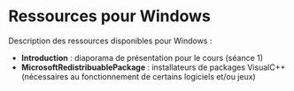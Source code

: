 # Ressources pour Windows

Description des ressources disponibles pour Windows :

+ **Introduction** : diaporama de présentation pour le cours (séance 1)
+ **MicrosoftRedistribuablePackage** : installateurs de packages VisualC++ (nécessaires au fonctionnement de certains logiciels et/ou jeux)

